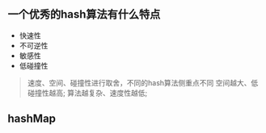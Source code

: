 ## 一个优秀的hash算法有什么特点
* 快速性
* 不可逆性
* 敏感性
* 低碰撞性
> 速度、空间、碰撞性进行取舍，不同的hash算法侧重点不同
> 空间越大、低碰撞性越高;
> 算法越复杂、速度性越低;

## hashMap
